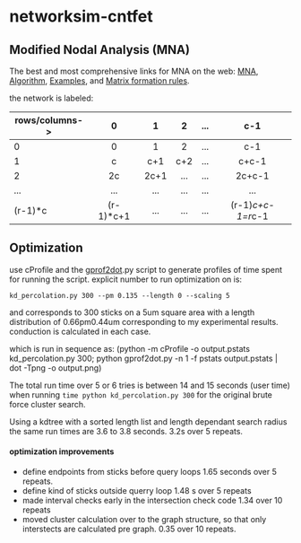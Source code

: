 # networksim-cntfet

## Modified Nodal Analysis (MNA)
The best and most comprehensive links for MNA on the web:
[MNA](https://www.swarthmore.edu/NatSci/echeeve1/Ref/mna/MNA2.html),
[Algorithm](https://www.swarthmore.edu/NatSci/echeeve1/Ref/mna/MNA3.html),
[Examples](https://www.swarthmore.edu/NatSci/echeeve1/Ref/mna/MNA4.html), and
[Matrix formation rules](https://www.swarthmore.edu/NatSci/echeeve1/Ref/mna/MNAMatrixRules.html).

the network is labeled:

|rows/columns->|0|1|2|...|c-1|
|---|:---:|:---:|:---:|:---:|:---:|
|0|0 |1  |2  | ... |c-1 |
|1|c |c+1|c+2|...|c+c-1|
|2|2c|2c+1|...|...|2c+c-1|
|...|...|...|...|...|...|
|(r-1)*c|(r-1)*c+1|...|...|...|(r-1)*c+c-1=r*c-1|


## Optimization
use cProfile and the [gprof2dot](https://github.com/jrfonseca/gprof2dot).py script to generate profiles of time spent for running the script.
explicit number to run optimization on is:

    kd_percolation.py 300 --pm 0.135 --length 0 --scaling 5

and corresponds to 300 sticks on a 5um square area with a length distribution of 0.66pm0.44um corresponding to my experimental results. conduction is calculated in each case.

which is run in sequence as:
    (python -m cProfile -o output.pstats kd_percolation.py 300; python gprof2dot.py -n 1 -f pstats output.pstats | dot -Tpng -o output.png)

The total run time over 5 or 6 tries is between 14 and 15 seconds (user time) when running `time python kd_percolation.py 300` for the original brute force cluster search.

Using a kdtree with a sorted length list and length dependant search radius the same run times are 3.6 to 3.8 seconds. 3.2s over 5 repeats.

#### optimization improvements

- define endpoints from sticks before query loops 1.65 seconds over 5 repeats.
- define kind of sticks outside querry loop 1.48 s over 5 repeats
- made interval checks early in the intersection check code 1.34 over 10 repeats
- moved cluster calculation over to the graph structure, so that only interstects are calculated pre graph. 0.35 over 10 repeats.
